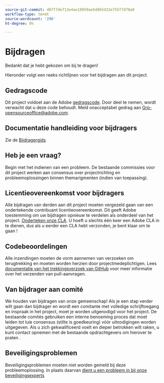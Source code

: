 ```yaml
---
source-git-commit: d87f7de713e4ae18959ae5d865d32e755f7d70a0
workflow-type: tm+mt
source-wordcount: '296'
ht-degree: 0%

---
```

# Bijdragen

Bedankt dat je hebt gekozen om bij te dragen!

Hieronder volgt een reeks richtlijnen voor het bijdragen aan dit project.

## Gedragscode

Dit project voldoet aan de Adobe [gedragscode](code-of-conduct.md). Door deel te nemen,
wordt verwacht dat u deze code behoudt. Meld onacceptabel gedrag aan
[Grp-opensourceoffice@adobe.com](mailto:Grp-opensourceoffice@adobe.com).

## Documentatie handleiding voor bijdragers

Zie de [Bijdragergids](https://docs.adobe.com/content/help/en/contributor/contributor-guide/introduction.html).

## Heb je een vraag?

Begin met het indienen van een probleem. De bestaande commissies voor dit project werken aan
consensus over projectrichting en probleemoplossingen binnen themarigmenten
(indien van toepassing).

## Licentieovereenkomst voor bijdragers

Alle bijdragen van derden aan dit project moeten vergezeld gaan van een ondertekende contribuant
licentieovereenkomst. Dit geeft Adobe toestemming om uw bijdragen opnieuw te verdelen
als onderdeel van het project. [Onderteken onze CLA](http://opensource.adobe.com/cla.html). U
hoeft u slechts één keer een Adobe CLA in te dienen, dus als u eerder een CLA hebt verzonden,
je bent klaar om te gaan !

## Codebeoordelingen

Alle inzendingen moeten de vorm aannemen van verzoeken om terugtrekking en moeten worden herzien
door projectmedeplichtigen. Lees [documentatie van het trekkingsverzoek van GitHub](https://help.github.com/articles/about-pull-requests/)
voor meer informatie over het verzenden van pull-aanvragen.

<!--
Lastly, please follow the [pull request template](PULL_REQUEST_TEMPLATE.md) when
submitting a pull request!
-->

## Van bijdrager aan comité

We houden van bijdragen van onze gemeenschap! Als je een stap verder wilt gaan dan bijdrager
en wordt een comitante met volledige schrijftoegang en inspraak in het project, moet je
worden uitgenodigd voor het project. De bestaande comités gebruiken een interne benoeming
proces dat moet leiden tot luie consensus (stilte is goedkeuring) vóór uitnodigingen
worden uitgegeven. Als u zich gekwalificeerd voelt en dieper betrokken wilt raken,
u kunt contact opnemen met de bestaande opdrachtgevers om hierover te praten .

## Beveiligingsproblemen

Beveiligingsproblemen moeten niet worden gemeld bij deze probleemoplossing. In plaats daarvan [dient u een probleem in bij onze beveiligingsexperts](https://helpx.adobe.com/security/alertus.html)
